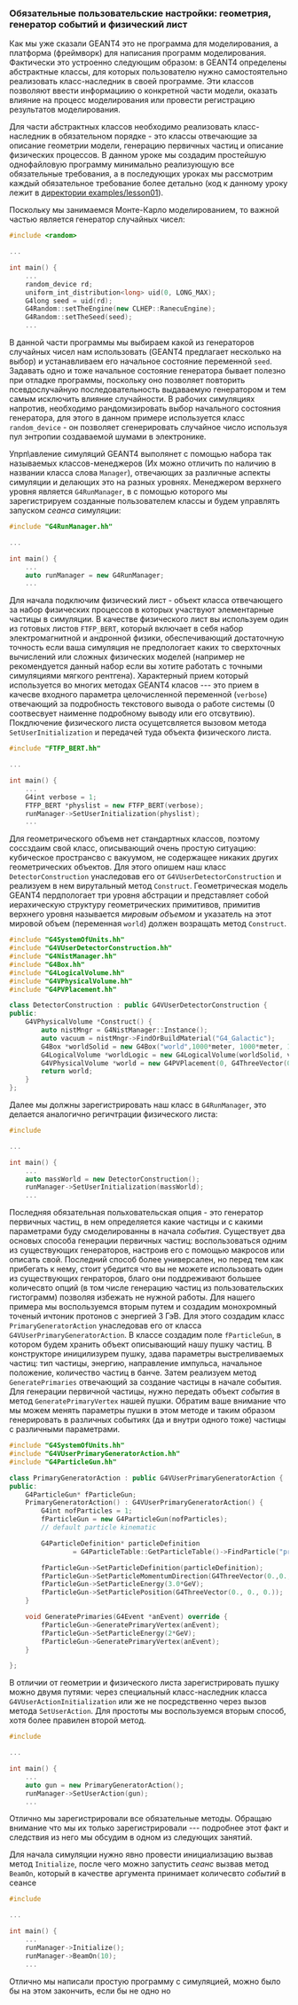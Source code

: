 ### Обязательные пользовательские настройки: геометрия, генератор событий и физический лист

Как мы уже сказали GEANT4 это не программа для моделирования, а платформа \(фреймворк\) для написания программ моделирования. Фактически это устроенно следующим образом: в GEANT4 определены абстрактные классы, для которых пользователю нужно самостоятельно реализовать класс-наследник в своей программе. Эти классов позволяют ввести информациию о конкретной части модели, оказать влияние на процесс моделирования или провести регистрацию результатов моделирования.

Для части абстрактных классов необходимо реализовать класс-наследник в обязательном порядке - это классы отвечающие за описание геометрии модели, генерацию первичных частиц и описание физических процессов. В данном уроке мы создадим простейшую однофайловую программу минимально реализующую все обязательные требования, а в последующих уроках мы рассмотрим каждый обязательное требование более детально \(код к данному уроку лежит в [директории examples/lesson01](/)\).

Поскольку мы занимаемся Монте-Карло моделированием, то важной частью является генератор случайных чисел:

```cpp
#include <random>

...

int main() {
    ...
    random_device rd;
    uniform_int_distribution<long> uid(0, LONG_MAX);
    G4long seed = uid(rd);
    G4Random::setTheEngine(new CLHEP::RanecuEngine);
    G4Random::setTheSeed(seed);
    ...
```

В данной части программы мы выбираем какой из генераторов случайных чисел нам использовать \(GEANT4 предлагает несколько на выбор\) и устанавливаем его начальное состояние переменной `seed`. Задавать одно и тоже начальное состояние генератора бывает полезно при отладке программы, поскольку оно позволяет повторить псевдослучайную последовательность выдаваемую генератором и тем самым исключить влияние случайности. В рабочих симуляциях напротив, необходимо рандомизировать выбор начального состояния генератора, для этого в данном примере используется класс `random_device` - он позволяет сгенерировать случайное число используя пул энтропии создаваемой шумами в электронике.

Упрп\авление симуляций GEANT4 выполянет с помощью набора так называемых классов-менеджеров (Их можно отличить по наличию в названии класса слова `Manager`), отвечающих  за различные аспекты симуляции и делающих это на разных уровнях. Менеджером верхнего уровня является `G4RunManager`, в с помощью которого мы зарегистрируем созданные пользователем классы и будем управлять запуском _сеанса_ симуляции:
```cpp
#include "G4RunManager.hh"

...

int main() {
    ...
    auto runManager = new G4RunManager;
    ...
```
 Для начала подключим физический лист - объект класса отвечающего за набор физических процессов в которых участвуют элементарные частицы в симуляции. В качестве физического лист вы используем один из готовых листов `FTFP_BERT`, который включает в себя набор электромагнитной и андронной физики, обеспечивающий достаточную точность если ваша симуляция не предпологает каких то сверхточных вычислений или сложных физических моделей (например не рекомендуется данный набор если вы хотите работать с точными симуляциями мягкого рентгена).
 Характерный прием который используется во многих методах GEANT4 класов --- это прием в качесве входного параметра целочисленной переменной (`verbose`) отвечающий за подробность текстового вывода о работе системы (0 соотвесвует наименне подробному выводу или его отсвутвию). Покдлючение физического листа осущетсвляется вызовом метода `SetUserInitialization` и передачей туда объекта физического листа.
```cpp
#include "FTFP_BERT.hh"

...

int main() {
    ...
    G4int verbose = 1;
    FTFP_BERT *physlist = new FTFP_BERT(verbose);
    runManager->SetUserInitialization(physlist);
    ...
```


Для геометрического объемв нет стандартных классов, поэтому соссздаим свой класс, описывающий очень простую ситуацию: кубическое пространсво с вакуумом, не содержащее никаких других геометрических объектов.
Для этого опишем наш класс `DetectorConstruction` унаследовав его от `G4VUserDetectorConstruction` и реализуем в нем вирутальный метод `Construct`. Геометрическая модель GEANT4 пердпологает три уровня абстрации и представляет собой  иерахическую структуру геометрических примитивов, примитив верхнего уровня называется _мировым объемом_ и указатель на этот мировой объем (переменная `world`) должен возращать метод `Construct`. 
```cpp
#include "G4SystemOfUnits.hh"
#include "G4VUserDetectorConstruction.hh"
#include "G4NistManager.hh"
#include "G4Box.hh"
#include "G4LogicalVolume.hh"
#include "G4VPhysicalVolume.hh"
#include "G4PVPlacement.hh"

class DetectorConstruction : public G4VUserDetectorConstruction {
public:
    G4VPhysicalVolume *Construct() {
        auto nistMngr = G4NistManager::Instance();
        auto vacuum = nistMngr->FindOrBuildMaterial("G4_Galactic");
        G4Box *worldSolid = new G4Box("world",1000*meter, 1000*meter, 1000*meter);
        G4LogicalVolume *worldLogic = new G4LogicalVolume(worldSolid, vacuum, "worldLogic");
        G4VPhysicalVolume *world = new G4PVPlacement(0, G4ThreeVector(0, 0, 0), worldLogic, "WorldPhys", 0, false, 0);
        return world;
    }
};
```
Далее мы должны зарегистрировать наш класс в `G4RunManager`, это делается аналогично регичтрации физического листа:
```cpp
#include 

...

int main() {
    ...
    auto massWorld = new DetectorConstruction();
    runManager->SetUserInitialization(massWorld);
    ...
```

Последняя обязательная польховательская опция - это генератор первичных частиц, в нем определяется какие частицы и с какими параметрами буду смоделированны в начала _события_.
Существует два основых способа генерации первичных частиц: воспользоваться одним из существующих генераторов, настроив его с помощью макросов или описать свой. Последний способ более универсален, но перед тем как прибегать к нему, стоит убедится что вы не можете использовать один из существующих генраторов, благо они поддреживают большее количесвто опций (в том числе генерацию частиц из пользовательских гистограмм) позволяя избежать не нужной работы. Для нашего примера мы воспользуемся вторым путем и создадим монохромный точеный ичтоник протонов с энергией 3 ГэВ. Для этого создадим класс `PrimaryGeneratorAction` унаследовав его от класса `G4VUserPrimaryGeneratorAction`. В классе создадим поле `fParticleGun`, в котором будем хранить объект описывающий нашу пушку частиц. В конструкторе иницилизурем пушку, здава параметры выстреливаемых частиц: тип частицы, энергию, направление импульса, начальное положение, количество частиц в банче. Затем реализуем метод `GeneratePrimaries` отвечающий за создание частицы в начале события. Для генерации первичной частицы, нужно передать объект _события_ в метод `GeneratePrimaryVertex` нашей пушки. Обратим ваше внимание что мы можем менять параметры пушки в этом методе и таким образом генерировать в различных событиях (да и внутри одного тоже) частицы с различными параметрами.

```cpp
#include "G4SystemOfUnits.hh"
#include "G4VUserPrimaryGeneratorAction.hh"
#include "G4ParticleGun.hh"

class PrimaryGeneratorAction : public G4VUserPrimaryGeneratorAction {
public:
    G4ParticleGun* fParticleGun;
    PrimaryGeneratorAction() : G4VUserPrimaryGeneratorAction() {
        G4int nofParticles = 1;
        fParticleGun = new G4ParticleGun(nofParticles);
        // default particle kinematic

        G4ParticleDefinition* particleDefinition
                = G4ParticleTable::GetParticleTable()->FindParticle("proton");

        fParticleGun->SetParticleDefinition(particleDefinition);
        fParticleGun->SetParticleMomentumDirection(G4ThreeVector(0.,0.,1.));
        fParticleGun->SetParticleEnergy(3.0*GeV);
        fParticleGun->SetParticlePosition(G4ThreeVector(0., 0., 0.));
    }

    void GeneratePrimaries(G4Event *anEvent) override {
        fParticleGun->GeneratePrimaryVertex(anEvent);
        fParticleGun->SetParticleEnergy(2*GeV);
        fParticleGun->GeneratePrimaryVertex(anEvent);
    }

};
```
В отличии от геометрии и физического листа зарегистрировать пушку можно двумя путями: через специальный класс-наследник класса `G4VUserActionInitialization` или же не посредственно через вызов метода `SetUserAction`. Для простоты мы воспользуемся вторым способ, хотя более правилен второй метод. 
```cpp
#include 

...

int main() {
    ...
    auto gun = new PrimaryGeneratorAction();
    runManager->SetUserAction(gun);
    ...
```
Отлично мы зарегистрировали все обязательные методы. Обращаю внимание что мы их только зарегистрировали --- подробнее этот факт и следствия из него мы обсудим в одном из следующих занятий.

Для начала симуляции нужно явно провести инициализацию вызвав метод `Initialize`, после чего можно запустить _сеанс_ вызвав метод `BeamOn`, который в качестве аргумента принимает количесвто _событий_ в сеансе 

```cpp
#include 

...

int main() {
    ...
    runManager->Initialize();
    runManager->BeamOn(10);
    ...
```
 Отлично мы написали простую программу с симуляцией, можно было бы на этом закончить, если бы не одно но









